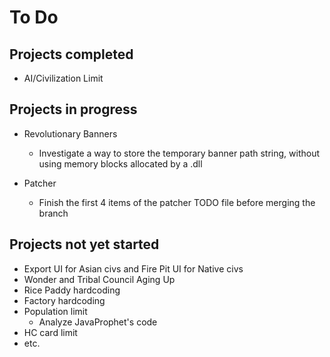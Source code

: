 # To Do 

Projects completed
--------------------

* AI/Civilization Limit

Projects in progress
--------------------

* Revolutionary Banners
  - Investigate a way to store the temporary banner path string, without using memory blocks allocated by a .dll
  
* Patcher
  - Finish the first 4 items of the patcher TODO file before merging the branch
  
Projects not yet started
------------------------

* Export UI for Asian civs and Fire Pit UI for Native civs
* Wonder and Tribal Council Aging Up
* Rice Paddy hardcoding
* Factory hardcoding
* Population limit
  - Analyze JavaProphet's code
* HC card limit
* etc.
